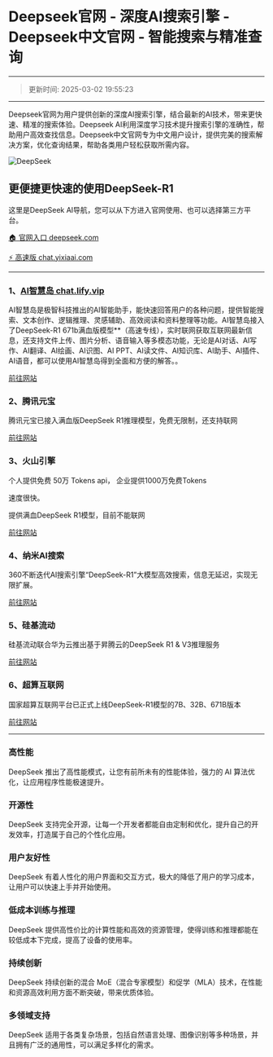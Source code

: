 # Deepseek官网 - 深度AI搜索引擎 - Deepseek中文官网 - 智能搜索与精准查询
---
>更新时间: 2025-03-02 19:55:23
---
Deepseek官网为用户提供创新的深度AI搜索引擎，结合最新的AI技术，带来更快速、精准的搜索体验。Deepseek AI利用深度学习技术提升搜索引擎的准确性，帮助用户高效查找信息。Deepseek中文官网专为中文用户设计，提供完美的搜索解决方案，优化查询结果，帮助各类用户轻松获取所需内容。


![DeepSeek](https://files.mdnice.com/user/75077/8afcd1f8-bb3b-4311-9f26-916472b80b6a.png)


## 更便捷更快速的使用DeepSeek-R1
这里是DeepSeek AI导航，您可以从下方进入官网使用、也可以选择第三方平台。

[ 🏠 官网入口 deepseek.com](https://www.deeps.com) 

[ ⚡ 高速版 chat.yixiaai.com](https://chat.yixiaai.com)

---

### 1、[AI智慧岛 chat.lify.vip](chat.lify.vip) 
AI智慧岛是极智科技推出的AI智能助手，能快速回答用户的各种问题，提供智能搜索、文本创作、逻辑推理、灵感辅助、高效阅读和资料整理等功能。AI智慧岛接入了DeepSeek-R1 671b满血版模型**（高速专线），实时联网获取互联网最新信息，还支持文件上传、图片分析、语音输入等多模态功能，无论是AI对话、AI写作、AI翻译、AI绘画、AI识图、AI PPT、AI读文件、AI知识库、AI助手、AI插件、AI语音，都可以使用AI智慧岛得到全面和方便的解答。。

[前往网站](https://chat.lify.vip)

### 2、腾讯元宝
腾讯元宝已接入满血版DeepSeek R1推理模型，免费无限制，还支持联网

[前往网站](https://yuanbao.tencent.com/)

### 3、火山引擎

个人提供免费 50万 Tokens api，
企业提供1000万免费Tokens

速度很快。

提供满血DeepSeek R1模型，目前不能联网

[前往网站](https://console.volcengine.com/ark/region:ark+cn-beijing/experience/chat)

### 4、纳米AI搜索 
360不断迭代AI搜索引擎“DeepSeek-R1”大模型高效搜索，信息无延迟，实现无限扩展。

[前往网站](https://www.deeps.com/nano-ai-search)

### 5、硅基流动 
硅基流动联合华为云推出基于昇腾云的DeepSeek R1 & V3推理服务

[前往网站](https://siliconflow.zhike.in/)

### 6、超算互联网 
国家超算互联网平台已正式上线DeepSeek-R1模型的7B、32B、671B版本

[前往网站](https://chat.scnet.cn/)

---

### 高性能 
DeepSeek 推出了高性能模式，让您有前所未有的性能体验，强力的 AI 算法优化，让应用程序性能极速提升。

### 开源性
DeepSeek 支持完全开源，让每一个开发者都能自由定制和优化，提升自己的开发效率，打造属于自己的个性化应用。

### 用户友好性
DeepSeek 有着人性化的用户界面和交互方式，极大的降低了用户的学习成本，让用户可以快速上手并开始使用。

### 低成本训练与推理 
DeepSeek 提供高性价比的计算性能和高效的资源管理，使得训练和推理都能在较低成本下完成，提高了设备的使用率。

### 持续创新
DeepSeek 持续创新的混合 MoE（混合专家模型）和促学（MLA）技术，在性能和资源高效利用方面不断突破，带来优质体验。

### 多领域支持 
DeepSeek 适用于各类复杂场景，包括自然语言处理、图像识别等多种场景，并且拥有广泛的通用性，可以满足多样化的需求。

